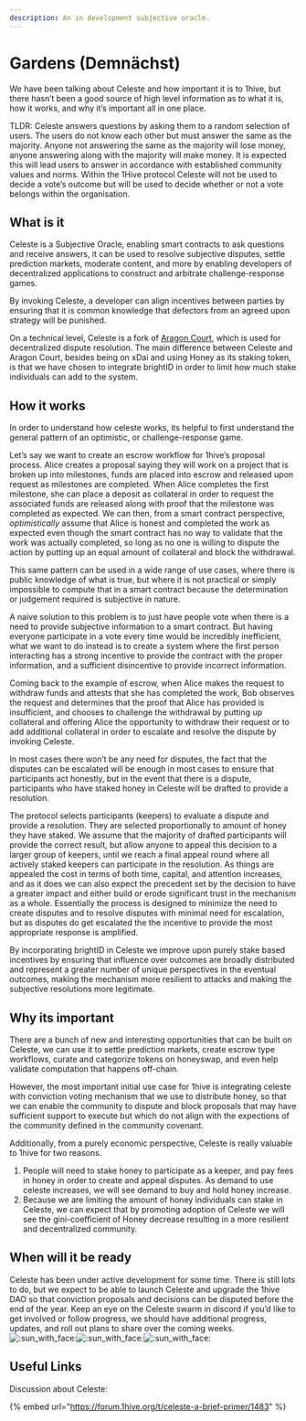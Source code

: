 ```yaml
---
description: An in development subjective oracle.
---
```


# Gardens \(Demnächst\)

We have been talking about Celeste and how important it is to 1hive, but there hasn’t been a good source of high level information as to what it is, how it works, and why it’s important all in one place.

TLDR: Celeste answers questions by asking them to a random selection of users. The users do not know each other but must answer the same as the majority. Anyone not answering the same as the majority will lose money, anyone answering along with the majority will make money. It is expected this will lead users to answer in accordance with established community values and norms. Within the 1Hive protocol Celeste will not be used to decide a vote’s outcome but will be used to decide whether or not a vote belongs within the organisation.

## What is it

Celeste is a Subjective Oracle, enabling smart contracts to ask questions and receive answers, it can be used to resolve subjective disputes, settle prediction markets, moderate content, and more by enabling developers of decentralized applications to construct and arbitrate challenge-response games.

By invoking Celeste, a developer can align incentives between parties by ensuring that it is common knowledge that defectors from an agreed upon strategy will be punished.

On a technical level, Celeste is a fork of [Aragon Court](https://aragon.org/court), which is used for decentralized dispute resolution. The main difference between Celeste and Aragon Court, besides being on xDai and using Honey as its staking token, is that we have chosen to integrate brightID in order to limit how much stake individuals can add to the system.

## How it works

In order to understand how celeste works, its helpful to first understand the general pattern of an optimistic, or challenge-response game.

Let’s say we want to create an escrow workflow for 1hive’s proposal process. Alice creates a proposal saying they will work on a project that is broken up into milestones, funds are placed into escrow and released upon request as milestones are completed. When Alice completes the first milestone, she can place a deposit as collateral in order to request the associated funds are released along with proof that the milestone was completed as expected. We can then, from a smart contract perspective, _optimistically_ assume that Alice is honest and completed the work as expected even though the smart contract has no way to validate that the work was actually completed, so long as no one is willing to dispute the action by putting up an equal amount of collateral and block the withdrawal.

This same pattern can be used in a wide range of use cases, where there is public knowledge of what is true, but where it is not practical or simply impossible to compute that in a smart contract because the determination or judgement required is subjective in nature.

A naive solution to this problem is to just have people vote when there is a need to provide subjective information to a smart contract. But having everyone participate in a vote every time would be incredibly inefficient, what we want to do instead is to create a system where the first person interacting has a strong incentive to provide the contract with the proper information, and a sufficient disincentive to provide incorrect information.

Coming back to the example of escrow, when Alice makes the request to withdraw funds and attests that she has completed the work, Bob observes the request and determines that the proof that Alice has provided is insufficient, and chooses to challenge the withdrawal by putting up collateral and offering Alice the opportunity to withdraw their request or to add additional collateral in order to escalate and resolve the dispute by invoking Celeste.

In most cases there won’t be any need for disputes, the fact that the disputes can be escalated will be enough in most cases to ensure that participants act honestly, but in the event that there is a dispute, participants who have staked honey in Celeste will be drafted to provide a resolution.

The protocol selects participants \(keepers\) to evaluate a dispute and provide a resolution. They are selected proportionally to amount of honey they have staked. We assume that the majority of drafted participants will provide the correct result, but allow anyone to appeal this decision to a larger group of keepers, until we reach a final appeal round where all actively staked keepers can participate in the resolution. As things are appealed the cost in terms of both time, capital, and attention increases, and as it does we can also expect the precedent set by the decision to have a greater impact and either build or erode significant trust in the mechanism as a whole. Essentially the process is designed to minimize the need to create disputes and to resolve disputes with minimal need for escalation, but as disputes do get escalated the the incentive to provide the most appropriate response is amplified.

By incorporating brightID in Celeste we improve upon purely stake based incentives by ensuring that influence over outcomes are broadly distributed and represent a greater number of unique perspectives in the eventual outcomes, making the mechanism more resilient to attacks and making the subjective resolutions more legitimate.

## Why its important

There are a bunch of new and interesting opportunities that can be built on Celeste, we can use it to settle prediction markets, create escrow type workflows, curate and categorize tokens on honeyswap, and even help validate computation that happens off-chain.

However, the most important initial use case for 1hive is integrating celeste with conviction voting mechanism that we use to distribute honey, so that we can enable the community to dispute and block proposals that may have sufficient support to execute but which do not align with the expections of the community defined in the community covenant.

Additionally, from a purely economic perspective, Celeste is really valuable to 1hive for two reasons.

1. People will need to stake honey to participate as a keeper, and pay fees in honey in order to create and appeal disputes. As demand to use celeste increases, we will see demand to buy and hold honey increase.
2. Because we are limiting the amount of honey individuals can stake in Celeste, we can expect that by promoting adoption of Celeste we will see the gini-coefficient of Honey decrease resulting in a more resilient and decentralized community.

## When will it be ready

Celeste has been under active development for some time. There is still lots to do, but we expect to be able to launch Celeste and upgrade the 1hive DAO so that conviction proposals and decisions can be disputed before the end of the year. Keep an eye on the Celeste swarm in discord if you’d like to get involved or follow progress, we should have additional progress, updates, and roll out plans to share over the coming weeks.![:sun\_with\_face:](https://forum.1hive.org/images/emoji/apple/sun_with_face.png?v=9)![:sun\_with\_face:](https://forum.1hive.org/images/emoji/apple/sun_with_face.png?v=9)![:sun\_with\_face:](https://forum.1hive.org/images/emoji/apple/sun_with_face.png?v=9)

## **Useful Links**

Discussion about Celeste:

{% embed url="https://forum.1hive.org/t/celeste-a-brief-primer/1483" %}

